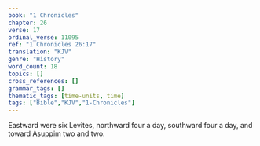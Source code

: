 ```yaml
---
book: "1 Chronicles"
chapter: 26
verse: 17
ordinal_verse: 11095
ref: "1 Chronicles 26:17"
translation: "KJV"
genre: "History"
word_count: 18
topics: []
cross_references: []
grammar_tags: []
thematic_tags: [time-units, time]
tags: ["Bible","KJV","1-Chronicles"]
---
```

Eastward were six Levites, northward four a day, southward four a day, and toward Asuppim two and two.
